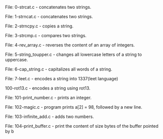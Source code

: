 File: 0-strcat.c - concatenates two strings.

File: 1-strncat.c - concatenates two strings.

File: 2-strncpy.c - copies a string.

File: 3-strcmp.c - compares two strings.

File: 4-rev_array.c - reverses the content of an array of integers.

File: 5-string_toupper.c - changes all lowercase letters of a string to uppercase.

File: 6-cap_string.c - capitalizes all words of a string.

File: 7-leet.c - encodes a string into 1337(leet language)

100-rot13.c -  encodes a string using rot13.

File: 101-print_number.c - prints an integer.

File: 102-magic.c - program prints a[2] = 98, followed by a new line.

File: 103-infinite_add.c - adds two numbers.

File: 104-print_buffer.c - print the content of size bytes of the buffer pointed by b
